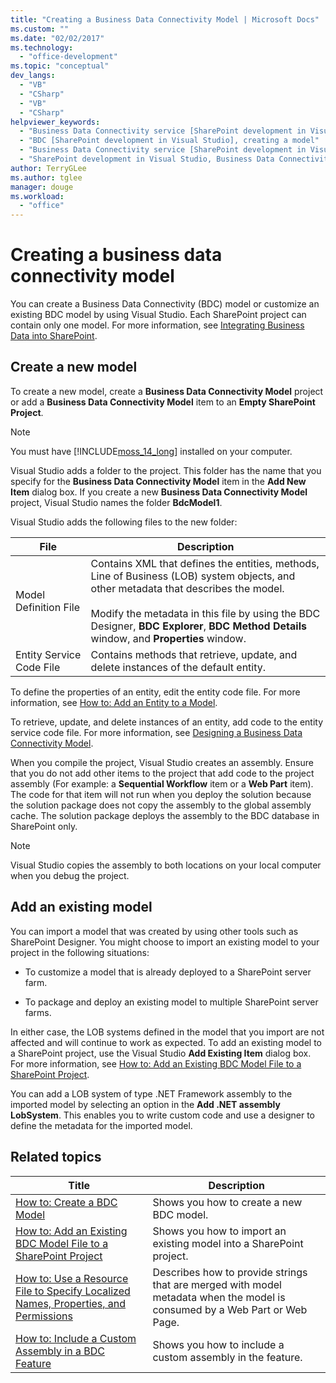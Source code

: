 ```yaml
---
title: "Creating a Business Data Connectivity Model | Microsoft Docs"
ms.custom: ""
ms.date: "02/02/2017"
ms.technology: 
  - "office-development"
ms.topic: "conceptual"
dev_langs: 
  - "VB"
  - "CSharp"
  - "VB"
  - "CSharp"
helpviewer_keywords: 
  - "Business Data Connectivity service [SharePoint development in Visual Studio], model"
  - "BDC [SharePoint development in Visual Studio], creating a model"
  - "Business Data Connectivity service [SharePoint development in Visual Studio], creating a model"
  - "SharePoint development in Visual Studio, Business Data Connectivity service"
author: TerryGLee
ms.author: tglee
manager: douge
ms.workload: 
  - "office"
---
```

# Creating a business data connectivity model
  You can create a Business Data Connectivity (BDC) model or customize an existing BDC model by using Visual Studio. Each SharePoint project can contain only one model. For more information, see [Integrating Business Data into SharePoint](../sharepoint/integrating-business-data-into-sharepoint.md).  
  
## Create a new model
 To create a new model, create a **Business Data Connectivity Model** project or add a **Business Data Connectivity Model** item to an **Empty SharePoint Project**.  
  
> [!NOTE]  
>  You must have [!INCLUDE[moss_14_long](../sharepoint/includes/moss-14-long-md.md)] installed on your computer.  
  
 Visual Studio adds a folder to the project. This folder has the name that you specify for the **Business Data Connectivity Model** item in the **Add New Item** dialog box. If you create a new **Business Data Connectivity Model** project, Visual Studio names the folder **BdcModel1**.  
  
 Visual Studio adds the following files to the new folder:  
  
|File|Description|  
|----------|-----------------|  
|Model Definition File|Contains XML that defines the entities, methods, Line of Business (LOB) system objects, and other metadata that describes the model.<br /><br /> Modify the metadata in this file by using the BDC Designer, **BDC Explorer**, **BDC Method Details** window, and **Properties** window.|  
|Entity Service Code File|Contains methods that retrieve, update, and delete instances of the default entity.|  
  
 To define the properties of an entity, edit the entity code file. For more information, see [How to: Add an Entity to a Model](../sharepoint/how-to-add-an-entity-to-a-model.md).  
  
 To retrieve, update, and delete instances of an entity, add code to the entity service code file. For more information, see [Designing a Business Data Connectivity Model](../sharepoint/designing-a-business-data-connectivity-model.md).  
  
 When you compile the project, Visual Studio creates an assembly. Ensure that you do not add other items to the project that add code to the project assembly (For example: a **Sequential Workflow** item or a **Web Part** item). The code for that item will not run when you deploy the solution because the solution package does not copy the assembly to the global assembly cache.  The solution package deploys the assembly to the BDC database in SharePoint only.  
  
> [!NOTE]  
>  Visual Studio copies the assembly to both locations on your local computer when you debug the project.  
  
## Add an existing model
 You can import a model that was created by using other tools such as SharePoint Designer. You might choose to import an existing model to your project in the following situations:  
  
-   To customize a model that is already deployed to a SharePoint server farm.  
  
-   To package and deploy an existing model to multiple SharePoint server farms.  
  
 In either case, the LOB systems defined in the model that you import are not affected and will continue to work as expected. To add an existing model to a SharePoint project, use the Visual Studio **Add Existing Item** dialog box. For more information, see [How to: Add an Existing BDC Model File to a SharePoint Project](../sharepoint/how-to-add-an-existing-bdc-model-file-to-a-sharepoint-project.md).  
  
 You can add a LOB system of type .NET Framework assembly to the imported model by selecting an option in the **Add .NET assembly LobSystem**. This enables you to write custom code and use a designer to define the metadata for the imported model.  
  
## Related topics
  
|Title|Description|  
|-----------|-----------------|  
|[How to: Create a BDC Model](../sharepoint/how-to-create-a-bdc-model.md)|Shows you how to create a new BDC model.|  
|[How to: Add an Existing BDC Model File to a SharePoint Project](../sharepoint/how-to-add-an-existing-bdc-model-file-to-a-sharepoint-project.md)|Shows you how to import an existing model into a SharePoint project.|  
|[How to: Use a Resource File to Specify Localized Names, Properties, and Permissions](../sharepoint/how-to-use-a-resource-file-to-specify-localized-names-properties-and-permissions.md)|Describes how to provide strings that are merged with model metadata when the model is consumed by a Web Part or Web Page.|  
|[How to: Include a Custom Assembly in a BDC Feature](../sharepoint/how-to-include-a-custom-assembly-in-a-bdc-feature.md)|Shows you how to include a custom assembly in the feature.|  
  
 